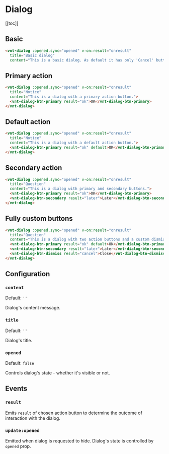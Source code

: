 # Dialog

[[toc]]

## Basic

<dialog-basic />

```html
<vnt-dialog :opened.sync="opened" v-on:result="onresult"
  title="Basic dialog"
  content="This is a basic dialog. As default it has only 'Cancel' button." />
```

## Primary action

<dialog-primary />

```html
<vnt-dialog :opened.sync="opened" v-on:result="onresult"
  title="Notice"
  content="This is a dialog with a primary action button.">
  <vnt-dialog-btn-primary result="ok">OK</vnt-dialog-btn-primary>
</vnt-dialog>
```

## Default action

<dialog-primary-default />

```html
<vnt-dialog :opened.sync="opened" v-on:result="onresult"
  title="Notice"
  content="This is a dialog with a default action button.">
  <vnt-dialog-btn-primary result="ok" default>OK</vnt-dialog-btn-primary>
</vnt-dialog>
```

## Secondary action

<dialog-secondary />

```html
<vnt-dialog :opened.sync="opened" v-on:result="onresult"
  title="Question"
  content="This is a dialog with primary and secondary buttons.">
  <vnt-dialog-btn-primary result="ok">OK</vnt-dialog-btn-primary>
  <vnt-dialog-btn-secondary result="later">Later</vnt-dialog-btn-secondary>
</vnt-dialog>
```

## Fully custom buttons

<dialog-full />

```html
<vnt-dialog :opened.sync="opened" v-on:result="onresult"
  title="Question"
  content="This is a dialog with two action buttons and a custom dismiss button.">
  <vnt-dialog-btn-primary result="ok" default>OK</vnt-dialog-btn-primary>
  <vnt-dialog-btn-secondary result="later">Later</vnt-dialog-btn-secondary>
  <vnt-dialog-btn-dismiss result="cancel">Close</vnt-dialog-btn-dismiss>
</vnt-dialog>
```

## Configuration

### `content`
Default: `''`

Dialog's content message.

### `title`
Default: `''`

Dialog's title.

### `opened`
Default: `false`

Controls dialog's state - whether it's visible or not.

## Events

### `result`
Emits `result` of chosen action button to determine the outcome of interaction with the dialog.

### `update:opened`
Emitted when dialog is requested to hide. Dialog's state is controlled by `opened` prop.
